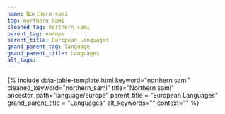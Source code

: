 ```yaml
---
name: Northern sami
tag: northern sami
cleaned_tag: northern_sami
parent_tag: europe
parent_title: European Languages
grand_parent_tag: language
grand_parent_title: Languages
alt_tags: 
---
```


{% include data-table-template.html 
  keyword="northern sami" 
  cleaned_keyword="northern_sami" 
  title="Northern sami"
  ancestor_path="language/europe" 
  parent_title = "European Languages"
  grand_parent_title = "Languages"
  alt_keywords=""
  context=""
%}

